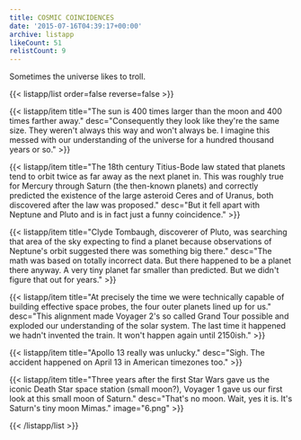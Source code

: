 ```yaml
---
title: COSMIC COINCIDENCES
date: '2015-07-16T04:39:17+00:00'
archive: listapp
likeCount: 51
relistCount: 9
---
```


Sometimes the universe likes to troll.

{{< listapp/list order=false reverse=false >}}

   {{< listapp/item title="The sun is 400 times larger than the moon and 400 times farther away."
      desc="Consequently they look like they're the same size. They weren't always this way and won't always be. I imagine this messed with our understanding of the universe for a hundred thousand years or so." >}}

   {{< listapp/item title="The 18th century Titius-Bode law stated that planets tend to orbit twice as far away as the next planet in. This was roughly true for Mercury through Saturn (the then-known planets) and correctly predicted the existence of the large asteroid Ceres and of Uranus, both discovered after the law was proposed."
      desc="But it fell apart with Neptune and Pluto and is in fact just a funny coincidence." >}}

   {{< listapp/item title="Clyde Tombaugh, discoverer of Pluto, was searching that area of the sky expecting to find a planet because observations of Neptune's orbit suggested there was something big there."
      desc="The math was based on totally incorrect data. But there happened to be a planet there anyway. A very tiny planet far smaller than predicted. But we didn't figure that out for years." >}}

   {{< listapp/item title="At precisely the time we were technically capable of building effective space probes, the four outer planets lined up for us."
      desc="This alignment made Voyager 2's so called Grand Tour possible and exploded our understanding of the solar system. The last time it happened we hadn't invented the train. It won't happen again until 2150ish." >}}

   {{< listapp/item title="Apollo 13 really was unlucky."
      desc="Sigh. The accident happened on April 13 in American timezones too." >}}

   {{< listapp/item title="Three years after the first Star Wars gave us the iconic Death Star space station (small moon?), Voyager 1 gave us our first look at this small moon of Saturn."
      desc="That's no moon. Wait, yes it is. It's Saturn's tiny moon Mimas."
      image="6.png" >}}

{{< /listapp/list >}}
